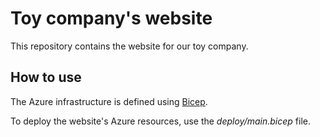 # Toy company's website

This repository contains the website for our toy company.

## How to use

The Azure infrastructure is defined using [Bicep](https://docs.microsoft.com/azure/azure-resource-manager/bicep/).

To deploy the website's Azure resources, use the *deploy/main.bicep* file.


